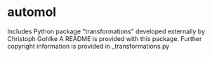 # automol

Includes Python package "transformations" developed externally by Christoph Gohlke
A README is provided with this package. Further copyright information is provided in 
_transformations.py
